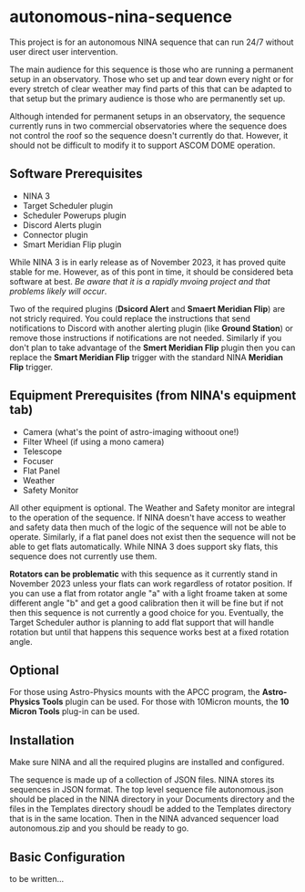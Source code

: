 # autonomous-nina-sequence
This project is for an autonomous NINA sequence that can run 24/7 without user direct user intervention.

The main audience for this sequence is those who are running a permanent setup in an observatory. Those who set up and tear down every night or for every stretch of clear weather may find parts of this that can be adapted to that setup but the primary audience is those who are permanently set up.

Although intended for permanent setups in an observatory, the sequence currently runs in two commercial observatories where the sequence does not control the roof so the sequence doesn't currently do that. However, it should not be difficult to modify it to support ASCOM DOME operation.

## Software Prerequisites

- NINA 3
- Target Scheduler plugin
- Scheduler Powerups plugin
- Discord Alerts plugin
- Connector plugin
- Smart Meridian Flip plugin

 While NINA 3 is in early release as of November 2023, it has proved quite stable for me. However, as of this pont in time, it should be considered beta software at best. *Be aware that it is a rapidly mvoing project and that problems likely will occur*.

 Two of the required plugins (**Dsicord Alert** and **Smaert Meridian Flip**) are not stricly required. You could replace the instructions that send notifications to Discord with another alerting plugin (like **Ground Station**) or remove those instructions if notifications are not needed. Similarly if you don't plan to take advantage of the **Smert Meridian Flip** plugin then you can replace the **Smart Meridian Flip** trigger with the standard NINA **Meridian Flip** trigger.

 ## Equipment Prerequisites (from NINA's equipment tab)

 - Camera (what's the point of astro-imaging withoout one!)
 - Filter Wheel (if using a mono camera)
 - Telescope
 - Focuser
 - Flat Panel
 - Weather
 - Safety Monitor

All other equipment is optional. The Weather and Safety monitor are integral to the operation of the sequence. If NINA doesn't have access to weather and safety data then much of the logic of the sequence will not be able to operate. Similarly, if a flat panel does not exist then the sequence will not be able to get flats automatically. While NINA 3 does support sky flats, this sequence does not currently use them.

**Rotators can be problematic** with this sequence as it currently stand in November 2023 unless your flats can work regardless of rotator position. If you can use a flat from rotator angle "a" with a light froame taken at some different angle "b" and get a good calibration then it will be fine but if not then this sequence is not currently a good choice for you. Eventually, the Target Scheduler author is planning to add flat support that will handle rotation but until that happens this sequence works best at a fixed rotation angle.

 ## Optional

For those using Astro-Physics mounts with the APCC program, the **Astro-Physics Tools** plugin can be used. For those with 10Micron mounts, the **10 Micron Tools** plug-in can be used.

## Installation

Make sure NINA and all the required plugins are installed and configured.

The sequence is made up of a collection of JSON files. NINA stores its sequences in JSON format. The top level sequence file autonomous.json should be placed in the NINA directory in your Documents directory and the files in the Templates directory shoudl be added to the Templates directory that is in the same location. Then in the NINA advanced sequencer load autonomous.zip and you should be ready to go.

## Basic Configuration

to be written...
